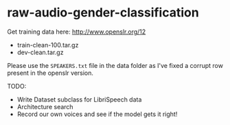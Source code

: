 # raw-audio-gender-classification

Get training data here: http://www.openslr.org/12
- train-clean-100.tar.gz
- dev-clean.tar.gz

Please use the `SPEAKERS.txt` file in the data folder as I've fixed a corrupt row present in the openslr version.

TODO:
- Write Dataset subclass for LibriSpeech data
- Architecture search
- Record our own voices and see if the model gets it right!